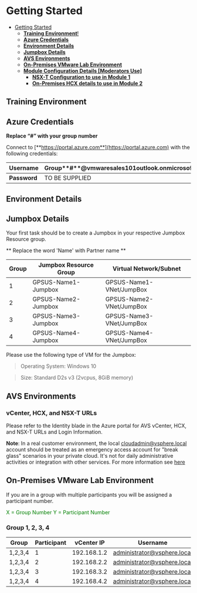 # Getting Started
- [Getting Started](#getting-started)
  - [**Training Environment**!](#training-environment)
  - [**Azure Credentials**](#azure-credentials)
  - [**Environment Details**](#environment-details)
  - [**Jumpbox Details**](#jumpbox-details)
  - [**AVS Environments**](#avs-environments)
  - [**On-Premises VMware Lab Environment**](#on-premises-vmware-lab-environment)
  - [**Module Configuration Details [Moderators Use]**](#module-configuration-details-moderators-use)
    - [**NSX-T Configuration to use in Module 1**](#nsx-t-configuration-to-use-in-module-1)
    - [**On-Premises HCX details to use in Module 2**](#on-premises-hcx-details-to-use-in-module-2)

## **Training Environment**

## **Azure Credentials**

**Replace “\#” with your group number**

Connect to [**https://portal.azure.com**](https://portal.azure.com) with the
following credentials:

| **Username** | Group**\#**@vmwaresales101outlook.onmicrosoft.com |
|--------------|---------------------------------------------------|
| **Password** | TO BE SUPPLIED                                 |



## **Environment Details**

## **Jumpbox Details**

Your first task should be to create a Jumpbox in your respective Jumpbox Resource group.

** Replace the word 'Name' with Partner name **

| **Group**   | **Jumpbox Resource Group**   | **Virtual Network/Subnet**   |
|------------|------------------------------|------------------------------|
| 1 | GPSUS-Name1-Jumpbox | GPSUS-Name1-VNet/JumpBox |
| 2 | GPSUS-Name2-Jumpbox | GPSUS-Name2-VNet/JumpBox |
| 3 | GPSUS-Name3-Jumpbox | GPSUS-Name3-VNet/JumpBox |
| 4 | GPSUS-Name4-Jumpbox | GPSUS-Name4-VNet/JumpBox |

Please use the following type of VM for the Jumpbox:

> Operating System: Windows 10

> Size: Standard D2s v3 (2vcpus, 8GiB memory)


## **AVS Environments**

### **vCenter, HCX, and NSX-T URLs**

Please refer to the Identity blade in the Azure portal for AVS vCenter, HCX, and NSX-T URLs and Login Information.

**Note**: In a real customer environment, the local
[cloudadmin@vsphere.local](mailto:cloudadmin@vsphere.local) account should be
treated as an emergency access account for "break glass" scenarios in your
private cloud. It's not for daily administrative activities or integration with
other services. For more information see
[here](https://docs.microsoft.com/en-us/azure/azure-vmware/concepts-identity)

## **On-Premises VMware Lab Environment**

If you are in a group with multiple participants you will be assigned a participant number.

<span style="color:green">X = Group Number</span>
<span style="color:green">Y = Participant Number</span>

### **Group 1, 2, 3, 4**

| **Group**   | **Participant** | **vCenter IP**     | **Username**                | **Password** | **Web workload IP** | **App Workload IP** |
|-------------|-----------------|--------------------|-----------------------------|--------------|---------------------|---------------------|
| 1,2,3,4 | 1 | 192.168.1.2 |administrator@vsphere.local | 0hDG3VqFyTd! | 192.168.101.1/25 | 192.168.101.129/25 |
| 1,2,3,4 | 2 | 192.168.2.2 |administrator@vsphere.local | 0hDG3VqFyTd! | 192.168.102.1/25 | 192.168.102.129/25 |
| 1,2,3,4 | 3 | 192.168.3.2 |administrator@vsphere.local | 0hDG3VqFyTd! | 192.168.103.1/25 | 192.168.103.129/25 |
| 1,2,3,4 | 4 | 192.168.4.2 |administrator@vsphere.local | 0hDG3VqFyTd! | 192.168.104.1/25 | 192.168.104.129/25 |
